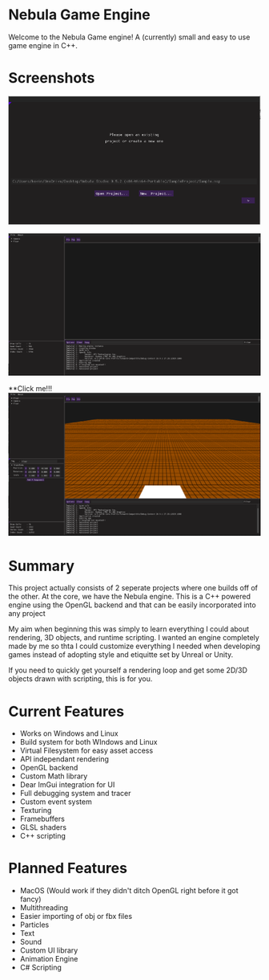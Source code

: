 # Nebula Game Engine #

Welcome to the Nebula Game engine! A (currently) small and easy to use game engine in C++.

# Screenshots #

![Nebula Studio](https://github.com/KevinMiller77/Nebula/blob/master/screenshots/welcome.png?raw=true)

![Nebula Studio](https://github.com/KevinMiller77/Nebula/blob/master/screenshots/mainEditor.png?raw=true)


**Click me!!!
[![Demo](https://github.com/KevinMiller77/Nebula/blob/master/screenshots/Thumbnail.PNG?raw=true) ](https://www.youtube.com/watch?v=cP7HQGcCWcU)

# Summary #
This project actually consists of 2 seperate projects where one builds off of the other. 
At the core, we have the Nebula engine. This is a C++ powered engine using the OpenGL backend and that can be easily incorporated into any project

My aim when beginning this was simply to learn everything I could about rendering, 3D objects, and runtime scripting.
I wanted an engine completely made by me so thta I could customize everything I needed when developing games instead of
adopting style and etiquitte set by Unreal or Unity.

If you need to quickly get yourself a rendering loop and get some 2D/3D objects drawn with scripting, this is for you.

# Current Features #
- Works on Windows and Linux
- Build system for both WIndows and Linux
- Virtual Filesystem for easy asset access
- API independant rendering
- OpenGL backend
- Custom Math library
- Dear ImGui integration for UI
- Full debugging system and tracer
- Custom event system
- Texturing
- Framebuffers
- GLSL shaders
- C++ scripting
# Planned Features #
- MacOS (Would work if they didn't ditch OpenGL right before it got fancy)
- Multithreading
- Easier importing of obj or fbx files
- Particles
- Text
- Sound
- Custom UI library
- Animation Engine
- C# Scripting